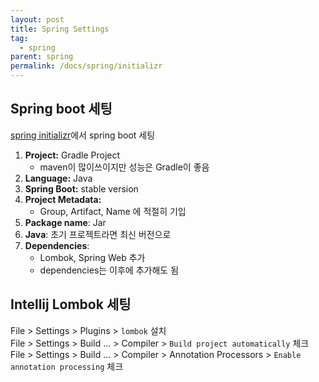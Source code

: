 ```yaml
---
layout: post
title: Spring Settings
tag:
  - spring
parent: spring
permalink: /docs/spring/initializr
---
```


## Spring boot 세팅

[spring initializr](https://start.spring.io/)에서 spring boot 세팅

1. **Project:** Gradle Project
   - maven이 많이쓰이지만 성능은 Gradle이 좋음
2. **Language:** Java
3. **Spring Boot:** stable version
4. **Project Metadata:**
   - Group, Artifact, Name 에 적절히 기입
5. **Package name**: Jar
6. **Java**: 초기 프로젝트라면 최신 버전으로
7. **Dependencies**:
   - Lombok, Spring Web 추가
   - dependencies는 이후에 추가해도 됨

## Intellij Lombok 세팅

File > Settings > Plugins > `lombok` 설치  
File > Settings > Build ... > Compiler > `Build project automatically` 체크
File > Settings > Build ... > Compiler > Annotation Processors > `Enable annotation processing` 체크